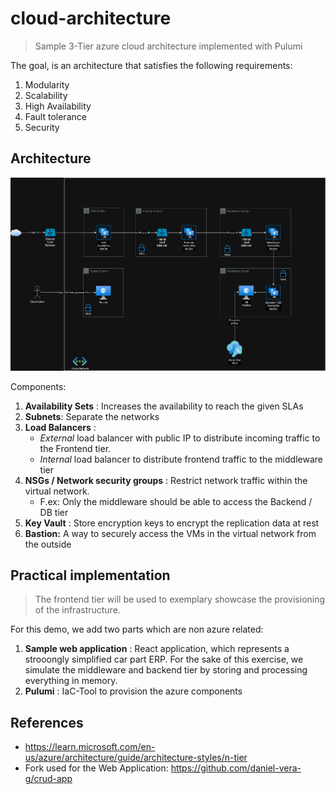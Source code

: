 # cloud-architecture

> Sample 3-Tier azure cloud architecture implemented with Pulumi

The goal, is an architecture that satisfies the following requirements:

<!-- TODO: Describe How achieved -->

1. Modularity
2. Scalability
3. High Availability
4. Fault tolerance
5. Security

## Architecture

![Architecture](diagrams/3-tier-azure-cloud-architecture.drawio.png)

Components:

1. **Availability Sets** : Increases the availability to reach the given SLAs
2. **Subnets**: Separate the networks
3. **Load Balancers** :
   - _External_ load balancer with public IP to distribute incoming traffic to the Frontend tier.
   - _Internal_ load balancer to distribute frontend traffic to the middleware tier
4. **NSGs / Network security groups** : Restrict network traffic within the virtual network.
   - F.ex: Only the middleware should be able to access the Backend / DB tier
5. **Key Vault** : Store encryption keys to encrypt the replication data at rest
6. **Bastion:** A way to securely access the VMs in the virtual network from the outside

## Practical implementation

> The frontend tier will be used to exemplary showcase the provisioning of the infrastructure.

For this demo, we add two parts which are non azure related:

1. **Sample web application** : React application, which represents a strooongly simplified car part ERP. For the sake of this exercise, we simulate the middleware and backend tier by storing and processing everything in memory.
2. **Pulumi** : IaC-Tool to provision the azure components

## References

- https://learn.microsoft.com/en-us/azure/architecture/guide/architecture-styles/n-tier
- Fork used for the Web Application: https://github.com/daniel-vera-g/crud-app
